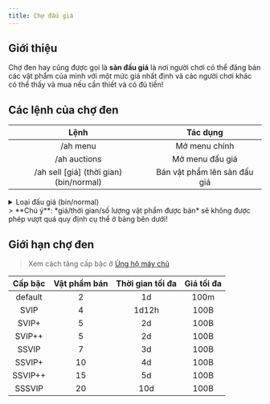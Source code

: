 ```yaml
---
title: Chợ đấu giá
---
```


## Giới thiệu

Chợ đen hay cũng được gọi là **sàn đấu giá** là nơi người chơi có thể đăng bán các vật phẩm của mình với một mức giá nhất định và các người chơi khác có thể thấy và mua nếu cần thiết và có đủ tiền!

## Các lệnh của chợ đen

|                  Lệnh                   |           Tác dụng           |
| :-------------------------------------: | :--------------------------: |
|                /ah menu                 |        Mở menu chính         |
|              /ah auctions               |       Mở menu đấu giá        |
| /ah sell [giá] (thời gian) (bin/normal) | Bán vật phẩm lên sàn đấu giá |

<details>
  <summary>Loại đấu giá (bin/normal)</summary>

    - **bin**: Là thuế sẽ tuỳ thuộc vào giá tiền vật phẩm:
        - Dưới 500k: thuế **1%**
        - Từ 500k - 999k: thuế **2.5%**
        - Từ 1m trở lên: thuế **5%**
    - **normal**: Là thuế cố định cho tất cả giá:
        - Mức hiện tại là **2%**

</details>
> **Chú ý**: *giá/thời gian/số lượng vật phẩm được bán* sẽ không được phép vượt quá quy định cụ thể ở bảng bên dưới!

## Giới hạn chợ đen

> Xem cách tăng cấp bậc ở [Ủng hộ máy chủ](/minevui-network/thong-tin-chung/donate)

| Cấp bậc | Vật phẩm bán | Thời gian tối đa | Giá tối đa |
| :-----: | :----------: | :--------------: | :--------: |
| default |      2       |        1d        |    100m    |
|  SVIP   |      4       |      1d12h       |    100B    |
|  SVIP+  |      5       |        2d        |    100B    |
| SVIP++  |      5       |        2d        |    100B    |
|  SSVIP  |      7       |        3d        |    100B    |
| SSVIP+  |      10      |        4d        |    100B    |
| SSVIP++ |      15      |        5d        |    100B    |
| SSSVIP  |      20      |       10d        |    100B    |

